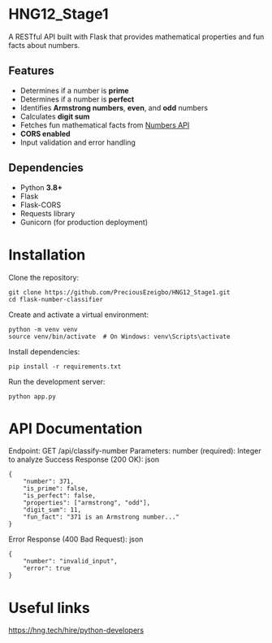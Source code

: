 # HNG12_Stage1
A RESTful API built with Flask that provides mathematical properties and fun facts about numbers.

## Features  
- Determines if a number is **prime**  
- Determines if a number is **perfect**  
- Identifies **Armstrong numbers**, **even**, and **odd** numbers  
- Calculates **digit sum**  
- Fetches fun mathematical facts from [Numbers API](http://numbersapi.com/)  
- **CORS enabled**  
- Input validation and error handling  

## Dependencies  
- Python **3.8+**  
- Flask  
- Flask-CORS  
- Requests library  
- Gunicorn (for production deployment)  
# Installation
Clone the repository:
```
git clone https://github.com/PreciousEzeigbo/HNG12_Stage1.git
cd flask-number-classifier
```

Create and activate a virtual environment:
```
python -m venv venv
source venv/bin/activate  # On Windows: venv\Scripts\activate
```

Install dependencies:
```
pip install -r requirements.txt
```
Run the development server:
```
python app.py
```

# API Documentation
Endpoint: GET /api/classify-number
Parameters:
number (required): Integer to analyze
Success Response (200 OK):
json
```
{
    "number": 371,
    "is_prime": false,
    "is_perfect": false,
    "properties": ["armstrong", "odd"],
    "digit_sum": 11,
    "fun_fact": "371 is an Armstrong number..."
}
```
Error Response (400 Bad Request):
json
```
{
    "number": "invalid_input",
    "error": true
}
```

# Useful links
https://hng.tech/hire/python-developers
